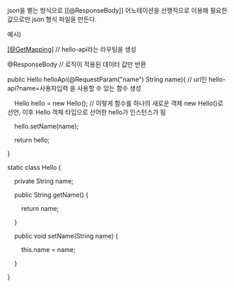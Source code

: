 json을 뱉는 방식으로 [[@ResponseBody]] 어노테이션을 선행적으로 이용해 필요한 값으로만 json 형식 파일을 만든다.


예시)
  
[[@GetMapping]]("hello-api") // hello-api라는 라우팅을 생성

@ResponseBody // 로직이 적용된 데이터 값만 반환

public Hello helloApi(@RequestParam("name") String name){ // url인 hello-api?name=사용자입력 을 사용할 수 있는 함수 생성

    Hello hello = new Hello(); // 이렇게 함수를 하나의 새로운 객체 new Hello()로 선언, 이후 Hello 객체 타입으로 선어한 hello가 인스턴스가 됨

    hello.setName(name);

    return hello;

}

  

static class Hello {

    private String name;

  

    public String getName() {

        return name;

    }

  

    public void setName(String name) {

        this.name = name;

    }

}
